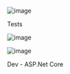 ![image](https://github.com/user-attachments/assets/1bad1063-5fca-4ed6-bc5f-4d928a153111)

Tests

![image](https://github.com/user-attachments/assets/6db6319e-5622-4819-9e76-fe131513c260)

![image](https://github.com/user-attachments/assets/125585d0-969f-43b4-9f94-0307f8f9184d)


Dev - ASP.Net Core

